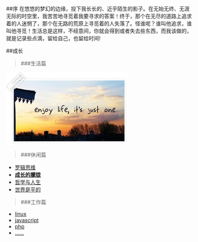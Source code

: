 ##序
  在悠悠的梦幻的边缘，投下我长长的、近乎陌生的影子。在无始无终、无涯无际的时空里，我苦苦地寻觅着我要寻求的答案！终于，那个在无尽的道路上追求着的人迷惘了，那个在无路的荒原上寻觅着的人失落了。怪谁呢？谁叫他追求，谁叫他寻觅！生活总是这样，不经意间，你就会得到或者失去些东西，而我该做的，就是记录些点滴，留给自己，也留给时间!

##成长

> ###生活篇

![Enjoy_Life](./life/enjoy_life.png)

> ###休闲篇

- [罗辑思维](./reading/luojisw.md)
- **[成长的朦胧](./life/%E6%88%90%E9%95%BF.md)**
- [哲学与人生](./reading/%E5%93%B2%E5%AD%A6%E4%B8%8E%E4%BA%BA%E7%94%9F.md)
- [世界是平的](./reading/%E4%B8%96%E7%95%8C%E6%98%AF%E5%B9%B3%E7%9A%84.md)

> ###工作篇

- [linux](https://www.google.com/?q=linux )
- [javascript](https://www.google.com/?q=javascript)
- [php](https://www.google.com/?q=php)
- [......](https://www.google.com/?q=computer)

